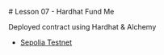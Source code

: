 # Lesson 07 - Hardhat Fund Me

Deployed contract using Hardhat & Alchemy

-   [Sepolia Testnet](https://sepolia.etherscan.io/address/0x2F6DCCcA995E659Cf44456aB81a0A6BEC6F59E80)
